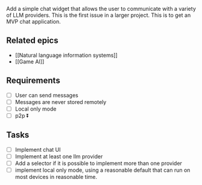Add a simple chat widget that allows the user to communicate with a variety of LLM providers. This is the first issue in a larger project. This is to get an MVP chat application.

## Related epics

- [[Natural language information systems]]
- [[Game AI]]
## Requirements
- [ ] User can send messages
- [ ] Messages are never stored remotely
- [ ] Local only mode
- [ ] p2p ⏬ 

## Tasks

- [ ] Implement chat UI
- [ ] Implement at least one llm provider
- [ ] Add a selector if it is possible to implement more than one provider
- [ ] implement local only mode, using a reasonable default that can run on most devices in reasonable time.